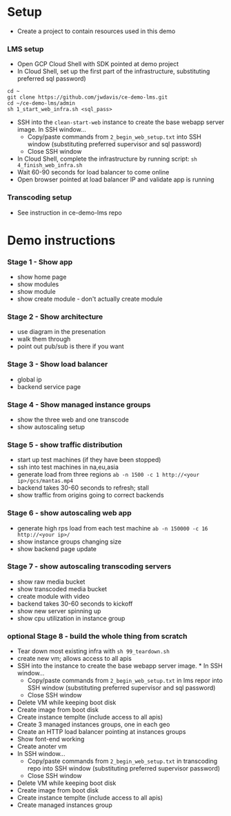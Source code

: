# Setup

* Create a project to contain resources used in this demo

### LMS setup
* Open GCP Cloud Shell with SDK pointed at demo project
* In Cloud Shell, set up the first part of the infrastructure, substituting preferred sql password)
```
cd ~
git clone https://github.com/jwdavis/ce-demo-lms.git
cd ~/ce-demo-lms/admin
sh 1_start_web_infra.sh <sql_pass>
```
* SSH into the `clean-start-web` instance to create the base webapp server image. In SSH window...
	* Copy/paste commands from `2_begin_web_setup.txt` into SSH window (substituting preferred supervisor and sql password)
	* Close SSH window
* In Cloud Shell, complete the infrastructure by running script:
```sh 4_finish_web_infra.sh```
* Wait 60-90 seconds for load balancer to come online
* Open browser pointed at load balancer IP and validate app is running

### Transcoding setup

* See instruction in ce-demo-lms repo

# Demo instructions

### Stage 1 - Show app
* show home page
* show modules
* show module
* show create module - don't actually create module

### Stage 2 - Show architecture
* use diagram in the presenation
* walk them through
* point out pub/sub is there if you want

### Stage 3 - Show load balancer
* global ip
* backend service page

### Stage 4 - Show managed instance groups
* show the three web and one transcode
* show autoscaling setup

### Stage 5 - show traffic distribution
* start up test machines (if they have been stopped)
* ssh into test machines in na,eu,asia
* generate load from three regions
```ab -n 1500 -c 1 http://<your ip>/gcs/mantas.mp4```
* backend takes 30-60 seconds to refresh; stall
* show traffic from origins going to correct backends

### Stage 6 - show autoscaling web app
* generate high rps load from each test machine
```ab -n 150000 -c 16 http://<your ip>/```
* show instance groups changing size
* show backend page update

### Stage 7 - show autoscaling transcoding servers
* show raw media bucket
* show transcoded media bucket
* create module with video
* backend takes 30-60 seconds to kickoff
* show new server spinning up
* show cpu utilization in instance group

### optional Stage 8 - build the whole thing from scratch
* Tear down most existing infra with `sh 99_teardown.sh`
* create new vm; allows access to all apis
* SSH into the instance to create the base webapp server image. * In SSH window...
	* Copy/paste commands from `2_begin_web_setup.txt` in lms repor into SSH window (substituting preferred supervisor and sql password)
	* Close SSH window
* Delete VM while keeping boot disk
* Create image from boot disk
* Create instance templte (include access to all apis)
* Create 3 managed instances groups, one in each geo
* Create an HTTP load balancer pointing at instances groups
* Show font-end working
* Create anoter vm
* In SSH window...
	* Copy/paste commands from `2_begin_web_setup.txt` in transcoding repo into SSH window (substituting preferred supervisor password)
	* Close SSH window
* Delete VM while keeping boot disk
* Create image from boot disk
* Create instance templte (include access to all apis)
* Create managed instances group

